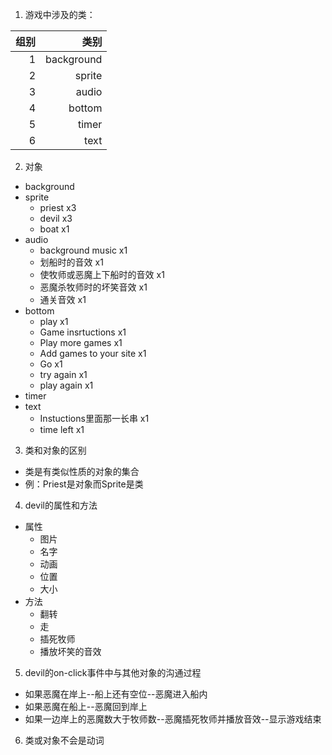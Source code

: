 1. 游戏中涉及的类：

| 组别     | 类别        |
| --------:| -----:     |
| 1        | background |
| 2        | sprite     |
| 3        | audio      |
| 4        | bottom     |
| 5        | timer      |
| 6        | text       |

2. 对象
* background
* sprite
  * priest x3
  * devil x3
  * boat x1
* audio
  * background music x1
  * 划船时的音效 x1
  * 使牧师或恶魔上下船时的音效 x1
  * 恶魔杀牧师时的坏笑音效 x1
  * 通关音效 x1
* bottom
  * play x1
  * Game insrtuctions x1
  * Play more games x1
  * Add games to your site x1
  * Go x1
  * try again x1
  * play again x1
* timer
* text
  * Instuctions里面那一长串 x1
  * time left x1

3. 类和对象的区别
* 类是有类似性质的对象的集合
* 例：Priest是对象而Sprite是类

4. devil的属性和方法
* 属性
  * 图片
  * 名字
  * 动画
  * 位置
  * 大小
* 方法
  * 翻转
  * 走
  * 插死牧师
  * 播放坏笑的音效

5. devil的on-click事件中与其他对象的沟通过程
* 如果恶魔在岸上--船上还有空位--恶魔进入船内
* 如果恶魔在船上--恶魔回到岸上
* 如果一边岸上的恶魔数大于牧师数--恶魔插死牧师并播放音效--显示游戏结束

6. 类或对象不会是动词